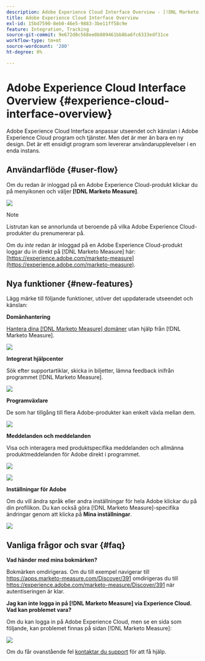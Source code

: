 ```yaml
---
description: Adobe Experience Cloud Interface Overview - [!DNL Marketo Measure]
title: Adobe Experience Cloud Interface Overview
exl-id: 15bd7590-8eb0-46e5-9883-3be11ff58c9e
feature: Integration, Tracking
source-git-commit: 9e672d0c568ee0b889461bb8ba6fc6333edf31ce
workflow-type: tm+mt
source-wordcount: '280'
ht-degree: 0%

---
```


# Adobe Experience Cloud Interface Overview {#experience-cloud-interface-overview}

Adobe Experience Cloud Interface anpassar utseendet och känslan i Adobe Experience Cloud program och tjänster. Men det är mer än bara en ny design. Det är ett ensidigt program som levererar användarupplevelser i en enda instans.

## Användarflöde {#user-flow}

Om du redan är inloggad på en Adobe Experience Cloud-produkt klickar du på menyikonen och väljer **[!DNL Marketo Measure]**.

![](assets/unified-shell-overview-4.png)

>[!NOTE]
>
>Listrutan kan se annorlunda ut beroende på vilka Adobe Experience Cloud-produkter du prenumererar på.

Om du _inte_ redan är inloggad på en Adobe Experience Cloud-produkt loggar du in direkt på [!DNL Marketo Measure] här: [https://experience.adobe.com/marketo-measure](https://experience.adobe.com/marketo-measure).

## Nya funktioner {#new-features}

Lägg märke till följande funktioner, utöver det uppdaterade utseendet och känslan:

**Domänhantering**

[Hantera dina [!DNL Marketo Measure] domäner](/help/marketo-measure-and-adobe/domain-management.md) utan hjälp från [!DNL Marketo Measure].

![](assets/unified-shell-overview-5.png)

**Integrerat hjälpcenter**

Sök efter supportartiklar, skicka in biljetter, lämna feedback inifrån programmet [!DNL Marketo Measure].

![](assets/unified-shell-overview-6.png)

**Programväxlare**

De som har tillgång till flera Adobe-produkter kan enkelt växla mellan dem.

![](assets/unified-shell-overview-7.png)

**Meddelanden och meddelanden**

Visa och interagera med produktspecifika meddelanden och allmänna produktmeddelanden för Adobe direkt i programmet.

![](assets/unified-shell-overview-8.png)

![](assets/unified-shell-overview-9.png)

**Inställningar för Adobe**

Om du vill ändra språk eller andra inställningar för hela Adobe klickar du på din profilikon. Du kan också göra [!DNL Marketo Measure]-specifika ändringar genom att klicka på **Mina inställningar**.

![](assets/unified-shell-overview-10.png)

## Vanliga frågor och svar {#faq}

**Vad händer med mina bokmärken?**

Bokmärken omdirigeras. Om du till exempel navigerar till https://apps.marketo-measure.com/Discover/391 omdirigeras du till https://experience.adobe.com/marketo-measure/Discover/391 när autentiseringen är klar.

**Jag kan inte logga in på [!DNL Marketo Measure] via Experience Cloud. Vad kan problemet vara?**

Om du kan logga in på Adobe Experience Cloud, men se en sida som följande, kan problemet finnas på sidan [!DNL Marketo Measure]:

![](assets/unified-shell-overview-11.png)

Om du får ovanstående fel [kontaktar du support](https://nation.marketo.com/t5/support/ct-p/Support) för att få hjälp.
